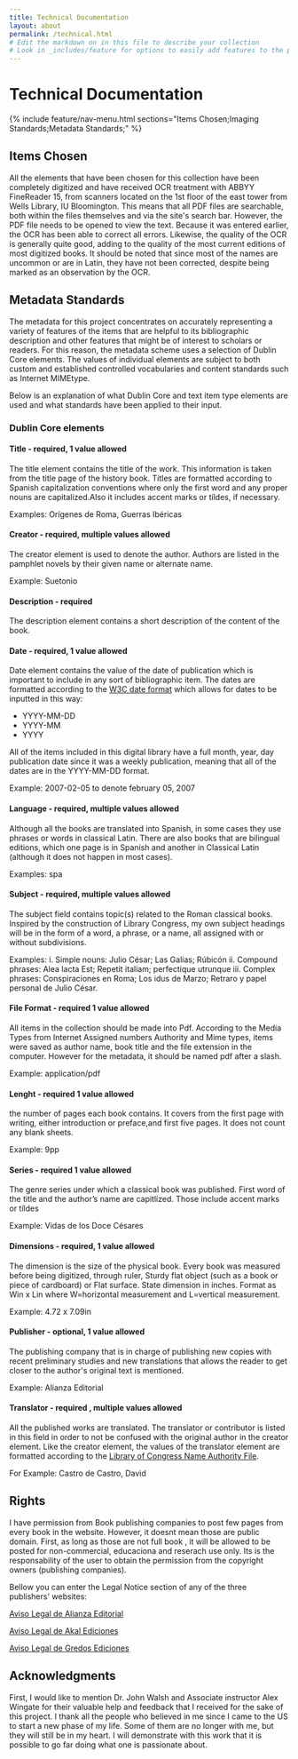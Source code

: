 ```yaml
---
title: Technical Documentation
layout: about
permalink: /technical.html
# Edit the markdown on in this file to describe your collection
# Look in _includes/feature for options to easily add features to the page
---
```

# Technical Documentation
{% include feature/nav-menu.html sections="Items Chosen;Imaging Standards;Metadata Standards;" %}
## Items Chosen
All the elements that have been chosen for this collection have been completely digitized and have received OCR treatment with ABBYY FineReader 15, from scanners located on the 1st floor of the east tower from Wells Library, IU Bloomington. This means that all PDF files are searchable, both within the files themselves and via the site's search bar. However, the PDF file needs to be opened to view the text. Because it was entered earlier, the OCR has been able to correct all errors. Likewise, the quality of the OCR is generally quite good, adding to the quality of the most current editions of most digitized books. It should be noted that since most of the names are uncommon or are in Latin, they have not been corrected, despite being marked as an observation by the OCR.

## Metadata Standards
The metadata for this project concentrates on accurately representing a variety of features of the items that are helpful to its bibliographic description and other features that might be of interest to scholars or readers. For this reason, the metadata scheme uses a selection of Dublin Core elements. The values of individual elements are subject to both custom and established controlled vocabularies and content standards such as  Internet MIMEtype.  

Below is an explanation of what Dublin Core and text item type elements are used and what standards have been applied to their input.

### Dublin Core elements  
#### Title - required, 1 value allowed
The title element contains the title of the work. This information is taken from the title page of the history book. Titles are formatted according to Spanish capitalization conventions where only the first word and any proper nouns are capitalized.Also it includes accent marks or tíldes, if necessary.  

Examples: Orígenes de Roma, Guerras Ibéricas 

#### Creator - required, multiple values allowed
The creator element is used to denote the author. Authors are listed in the pamphlet novels by their given name or alternate name.

Example: Suetonio 

#### Description - required
The description element contains a short description of the content of the book. 

#### Date - required, 1 value allowed
Date element contains the value of the date of publication which is important to include in any sort of bibliographic item. The dates are formatted according to the [W3C date format](https://www.w3.org/TR/NOTE-datetime) which allows for dates to be inputted in this way:  
- YYYY-MM-DD
- YYYY-MM
- YYYY

All of the items included in this digital library have a full month, year, day publication date since it was a weekly publication, meaning that all of the dates are in the YYYY-MM-DD format.  

Example: 2007-02-05 to denote february 05, 2007  

#### Language - required, multiple values allowed
Although all the books are translated into Spanish, in some cases they use phrases or words in classical Latin. There are also books that are bilingual editions, which one page is in Spanish and another in Classical Latin (although it does not happen in most cases). 

Examples: spa 


#### Subject - required, multiple values allowed
The subject field contains topic(s) related to the Roman classical books. Inspired by the construction of Library Congress, my own subject headings will be in the form of a word, a phrase, or a name, all assigned with or without subdivisions.

Examples:
i.	Simple nouns: Julio César; Las Galias; Rúbicón
ii.	Compound phrases: Alea Iacta Est; Repetit italiam; perfectique utrunque
iii.	Complex phrases: Conspiraciones en Roma; Los idus de Marzo; Retraro y papel personal de Julio César.

#### File Format - required 1 value allowed
All items in the collection should be made into Pdf. According to the Media Types from Internet Assigned numbers Authority  and Mime types,
 items were saved as author name, book title and the file extension in the computer. However for the metadata, it should be named pdf after a slash.
 
 Example: application/pdf

#### Lenght - required 1 value allowed
the number of pages each book contains. It covers from the first page with writing, either introduction or preface,and first five pages. It does not count any blank sheets.

Example: 9pp

#### Series - required 1 value allowed
The genre series under which a classical book was published. First word of the title and the author’s name are capitlized. Those include accent marks or tíldes
 
Example: Vidas de los Doce Césares

#### Dimensions - required, 1 value allowed
The dimension is the size of the physical book. Every book was measured before being digitized, through ruler, Sturdy flat object (such as a book or piece of cardboard) or Flat surface. State dimension in inches. Format as Win x Lin where W=horizontal measurement and L=vertical measurement.

Example: 4.72 x 7.09in

#### Publisher - optional, 1 value allowed

The publishing company that is in charge of publishing new copies with recent preliminary studies and new translations that allows the reader to get closer to the author's original text is mentioned.

Example: Alianza Editorial

#### Translator - required , multiple values allowed
All the published works are translated. The translator or contributor  is listed in this field in order to not be confused with the original author in the creator element. Like the creator element, the values of the translator element are formatted according to the [Library of Congress Name Authority File](https://id.loc.gov/authorities/names.html).

For Example: Castro de Castro, David

## Rights 
I have permission from Book publishing companies to post few pages from every book in the website. However, it doesnt mean those are public domain. First, as long as those are not full book , it will be allowed to be posted for non-commercial, educaciona and reserach use only. Its is the responsability of the user to obtain the permission from the copyright owners (publishing companies). 

Bellow you can enter the Legal Notice section of any of the three publishers' websites:

[Aviso Legal de Alianza Editorial](https://www.alianzaeditorial.es/aviso-legal/)

[Aviso Legal de Akal Ediciones](https://www.akal.com/p/aviso-legal/)

[Aviso Legal de Gredos Ediciones](https://www.rba.es/general/aviso-legal-libros_179)

## Acknowledgments
First, I would like to mention Dr. John Walsh and Associate instructor Alex Wingate for their valuable help and feedback that I received for the sake of this project. I thank all the people who believed in me since I came to the US to start a new phase of my life. Some of them are no longer with me, but they will still be in my heart. I will demonstrate with this work that it is possible to go far doing what one is passionate about.
